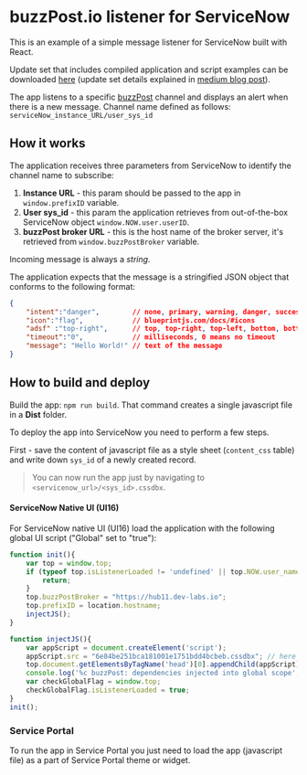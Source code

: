 # buzzPost.io listener for ServiceNow

This is an example of a simple message listener for ServiceNow built with React.

Update set that includes compiled application and script examples can be downloaded [here](https://s3.amazonaws.com/dev-labs.io/buzzpost/buzzPost-listener-1.03.xml) (update set details explained in [medium blog post](https://medium.com/@pishchulin/in-app-alerts-and-notifications-in-servicenow-b712eebacc8)).

The app listens to a specific [buzzPost](https://buzzpost.io) channel and displays an alert when there is a new message. Channel name defined as follows: `serviceNow_instance_URL/user_sys_id`

## How it works

The application receives three parameters from ServiceNow to identify the channel name to subscribe:

1. **Instance URL** - this param should be passed to the app in `window.prefixID` variable.
2. **User sys_id** - this param the application retrieves from out-of-the-box ServiceNow object `window.NOW.user.userID`.
3. **buzzPost broker URL** - this is the host name of the broker server, it's retrieved from `window.buzzPostBroker` variable. 

Incoming message is always a *string*. 

The application expects that the message is a stringified JSON object that conforms to the following format:
```json
{
    "intent":"danger",        // none, primary, warning, danger, success
    "icon":"flag",            // blueprintjs.com/docs/#icons
    "adsf" :"top-right",      // top, top-right, top-left, bottom, bottom-right, bottom-left
    "timeout":"0",            // milliseconds, 0 means no timeout
    "message": "Hello World!" // text of the message
}
```

## How to build and deploy

Build the app: `npm run build`. That command creates a single javascript file in a **Dist** folder.

To deploy the app into ServiceNow you need to perform a few steps.

First - save the content of javascript file as a style sheet (`content_css` table) and write down `sys_id` of a newly created record. 

>You can now run the app just by navigating to `<servicenow_url>/<sys_id>.cssdbx`.

#### ServiceNow Native UI (UI16)
For ServiceNow native UI (UI16) load the application with the following global UI script ("Global" set to "true"):
```javascript
function init(){
	var top = window.top;
	if (typeof top.isListenerLoaded != 'undefined' || top.NOW.user_name=="guest") {
		return;
	}
	top.buzzPostBroker = "https://hub11.dev-labs.io";
	top.prefixID = location.hostname;
	injectJS();
}

function injectJS(){
	var appScript = document.createElement('script');
	appScript.src = "6e84be251bca181001e1751bdd4bcbeb.cssdbx"; // here goes your sys_id of the style sheet/app
	top.document.getElementsByTagName('head')[0].appendChild(appScript);
	console.log('%c buzzPost: dependencies injected into global scope','color:blue');
	var checkGlobalFlag = window.top;
	checkGlobalFlag.isListenerLoaded = true;	
}
init();
```
### Service Portal

To run the app in Service Portal you just need to load the app (javascript file) as a part of Service Portal theme or widget.


